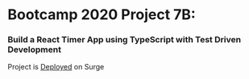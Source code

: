 # Bootcamp 2020 Project 7B: 
### Build a React Timer App using TypeScript with Test Driven Development
Project is [Deployed](http://elated-shoes12.surge.sh/) on Surge
